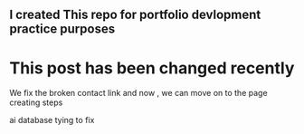## I created This repo for portfolio devlopment practice purposes

# This post has been changed recently

We fix the broken contact link and now , we can move on to the page creating steps

ai database tying to fix

